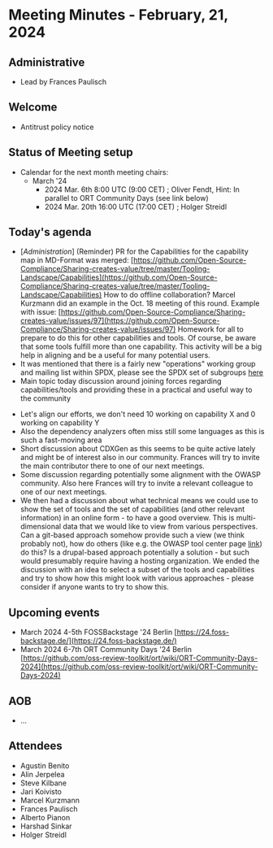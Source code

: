 # Meeting Minutes - February, 21, 2024

## Administrative

   * Lead by Frances Paulisch
       
## Welcome

   * Antitrust policy notice
## Status of Meeting setup

* Calendar for the next month meeting chairs:
  * March '24 
    * 2024 Mar. 6th 8:00 UTC (9:00 CET) ; Oliver Fendt, Hint: In parallel to ORT Community Days (see link below)
    * 2024 Mar. 20th 16:00 UTC (17:00 CET) ; Holger Streidl
   
## Today's agenda

   * [*Administration*] (Reminder) PR for the Capabilities for the capability map in MD-Format was merged: [https://github.com/Open-Source-Compliance/Sharing-creates-value/tree/master/Tooling-Landscape/Capabilities](https://github.com/Open-Source-Compliance/Sharing-creates-value/tree/master/Tooling-Landscape/Capabilities)
How to do offline collaboration? Marcel Kurzmann did an example in the Oct. 18 meeting of this round. Example with issue: [https://github.com/Open-Source-Compliance/Sharing-creates-value/issues/97](https://github.com/Open-Source-Compliance/Sharing-creates-value/issues/97)
Homework for all to prepare to do this for other capabilities and tools. Of course, be aware that some tools fulfill more than one capability. This activity will be a big help in aligning and be a useful for many potential users. 
   * It was mentioned that there is a fairly new "operations" working group and mailing list within SPDX, please see the SPDX set of subgroups [here](https://lists.spdx.org/g/spdx/subgroups)
   * Main topic today discussion around joining forces regarding capabilities/tools and providing these in a practical and useful way to the community
   - Let's align our efforts, we don't need 10 working on capability X and 0 working on capability Y
   - Also the dependency analyzers often miss still some languages as this is such a fast-moving area
   - Short discussion about CDXGen as this seems to be quite active lately and might be of interest also in our community. Frances will try to invite the main contributor there to one of our next meetings.
   - Some discussion regarding potentially some alignment with the OWASP community. Also here Frances will try to invite a relevant colleague to one of our next meetings.
   - We then had a discussion about what technical means we could use to show the set of tools and the set of capabilities (and other relevant information) in an online form - to have a good overview. This is multi-dimensional data that we would like to view from various perspectives.
Can a git-based approach somehow provide such a view (we think probably not), how do others (like e.g. the OWASP tool center page [link](https://cyclonedx.org/tool-center/)) do this? Is a drupal-based approach potentially a solution - but such would presumably require having a hosting organization. 
We ended the discussion with an idea to select a subset of the tools and capabilities and try to show how this might look with various approaches - please consider if anyone wants to try to show this.

## Upcoming events

   * March 2024 4-5th FOSSBackstage '24 Berlin [https://24.foss-backstage.de/](https://24.foss-backstage.de/)
   * March 2024 6-7th ORT Community Days '24 Berlin [https://github.com/oss-review-toolkit/ort/wiki/ORT-Community-Days-2024](https://github.com/oss-review-toolkit/ort/wiki/ORT-Community-Days-2024)

## AOB

   * ...
## Attendees

* Agustin Benito
* Alin Jerpelea
* Steve Kilbane
* Jari Koivisto
* Marcel Kurzmann
* Frances Paulisch
* Alberto Pianon
* Harshad Sinkar
* Holger Streidl



